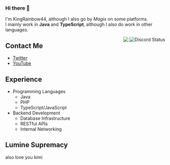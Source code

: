 ### Hi there 👋
I'm KingRainbow44, although I also go by *Magix* on some platforms.\
I mainly work in **Java** and **TypeScript**, although I also do work in other languages.

<img align="right" src="https://lanyard.cnrad.dev/api/252090676068614145" alt="Discord Status">

<img align="right" src="https://github-readme-stats.vercel.app/api?username=KingRainbow44&theme=darcula&show_icons=true&count_private=true">

## Contact Me
- [Twitter](https://twitter.com/KingRainbow44)
- [YouTube](https://www.youtube.com/channel/UC9k7NjyMW9VCsQFPzZoyMaQ)

## Experience
- Programming Languages
  - Java
  - PHP
  - TypeScript/JavaScript
- Backend Development
  - Database Infrastructure
  - RESTful APIs
  - Internal Networking

## Lumine Supremacy
also love you kimi
